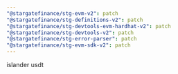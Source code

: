 ```yaml
---
"@stargatefinance/stg-evm-v2": patch
"@stargatefinance/stg-definitions-v2": patch
"@stargatefinance/stg-devtools-evm-hardhat-v2": patch
"@stargatefinance/stg-devtools-v2": patch
"@stargatefinance/stg-error-parser": patch
"@stargatefinance/stg-evm-sdk-v2": patch
---
```


islander usdt
